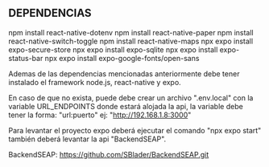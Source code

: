 ## DEPENDENCIAS
npm install react-native-dotenv
npm install react-native-paper
npm install react-native-switch-toggle
npm install react-native-maps
npx expo install expo-secure-store
npx expo install expo-sqlite
npx expo install expo-status-bar
npx expo install expo-google-fonts/open-sans

Ademas de las dependencias mencionadas anteriormente debe tener instalado el framework node.js, react-native y expo.

En caso de que no exista, puede debe crear un archivo ".env.local" con la variable URL_ENDPOINTS donde estará alojada la api, la variable debe tener la forma: "url:puerto" ej: "http://192.168.1.8:3000"

Para levantar el proyecto expo deberá ejecutar el comando "npx expo start" también deberá levantar la api "BackendSEAP".




BackendSEAP: https://github.com/SBlader/BackendSEAP.git